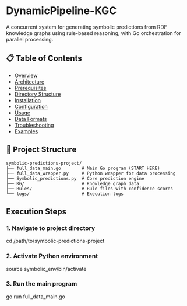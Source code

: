 # DynamicPipeline-KGC

A concurrent system for generating symbolic predictions from RDF knowledge graphs using rule-based reasoning, with Go orchestration for parallel processing.

## 📋 Table of Contents
- [Overview](#overview)
- [Architecture](#architecture)
- [Prerequisites](#prerequisites)
- [Directory Structure](#directory-structure)
- [Installation](#installation)
- [Configuration](#configuration)
- [Usage](#usage)
- [Data Formats](#data-formats)
- [Troubleshooting](#troubleshooting)
- [Examples](#examples)

## 📂 Project Structure
```
symbolic-predictions-project/
├── full_data_main.go        # Main Go program (START HERE)
├── full_data_wrapper.py     # Python wrapper for data processing
├── Symbolic_predictions.py  # Core prediction engine
├── KG/                      # Knowledge graph data
├── Rules/                   # Rule files with confidence scores
└── logs/                    # Execution logs
```

## Execution Steps

### 1. Navigate to project directory
cd /path/to/symbolic-predictions-project

### 2. Activate Python environment
source symbolic_env/bin/activate

### 3. Run the main program
go run full_data_main.go


